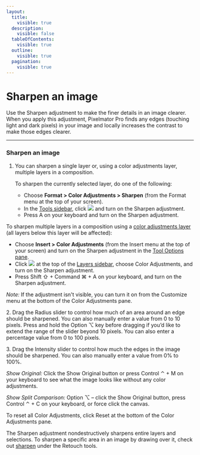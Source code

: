 ```yaml
---
layout:
  title:
    visible: true
  description:
    visible: false
  tableOfContents:
    visible: true
  outline:
    visible: true
  pagination:
    visible: true
---
```


# Sharpen an image

Use the Sharpen adjustment to make the finer details in an image clearer. When you apply this adjustment, Pixelmator Pro finds any edges (touching light and dark pixels) in your image and locally increases the contrast to make those edges clearer.

***

### Sharpen an image

1.  You can sharpen a single layer or, using a color adjustments layer, multiple layers in a composition.

    To sharpen the currently selected layer, do one of the following:

    * Choose **Format > Color Adjustments > Sharpen** (from the Format menu at the top of your screen).
    * In the [Tools sidebar](https://www.pixelmator.com/support/guide/pixelmator-pro/#glossary), click ![](https://help.pixelmator.com/pixelmator-pro/3.5/assets/English/1581000192000.png) and turn on the Sharpen adjustment.
    * Press A on your keyboard and turn on the Sharpen adjustment.

To sharpen multiple layers in a composition using a [color adjustments layer](https://www.pixelmator.com/support/guide/pixelmator-pro/1343) (all layers below this layer will be affected):

* Choose **Insert > Color Adjustments** (from the Insert menu at the top of your screen) and turn on the Sharpen adjustment in the [Tool Options pane](https://www.pixelmator.com/support/guide/pixelmator-pro/#glossary).
* Click ![](https://help.pixelmator.com/pixelmator-pro/3.5/assets/English/1648724547000.png) at the top of the [Layers sidebar](https://www.pixelmator.com/support/guide/pixelmator-pro/#glossary), choose Color Adjustments, and turn on the Sharpen adjustment.
* Press Shift ⇧ + Command ⌘ + A on your keyboard, and turn on the Sharpen adjustment.

_Note:_ If the adjustment isn't visible, you can turn it on from the Customize menu at the bottom of the Color Adjustments pane.

2\. Drag the Radius slider to control how much of an area around an edge should be sharpened. You can also manually enter a value from 0 to 10 pixels. Press and hold the Option ⌥ key before dragging if you’d like to extend the range of the slider beyond 10 pixels. You can also enter a percentage value from 0 to 100 pixels.

3\. Drag the Intensity slider to control how much the edges in the image should be sharpened. You can also manually enter a value from 0% to 100%.

_Show Original:_ Click the Show Original button or press Control ⌃ + M on your keyboard to see what the image looks like without any color adjustments.

_Show Split Comparison:_ Option ⌥ – click the Show Original button, press Control ⌃ + C on your keyboard, or force click the canvas.

To reset all Color Adjustments, click Reset at the bottom of the Color Adjustments pane.

The Sharpen adjustment nondestructively sharpens entire layers and selections. To sharpen a specific area in an image by drawing over it, check out [sharpen](https://www.pixelmator.com/support/guide/pixelmator-pro/741) under the Retouch tools.
